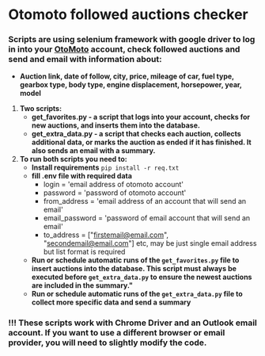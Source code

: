 # Otomoto followed auctions checker

### Scripts are using selenium framework with google driver to log in into your [OtoMoto](https://www.otomoto.pl) account, check followed auctions and send and email with information about:

- **Auction link, date of follow, city, price, mileage of car, fuel type, gearbox type, body type, engine displacement, horsepower, year, model**

1. **Two scripts:**
	- **get_favorites.py - a script that logs into your account, checks for new auctions, and inserts them into the database.**
	- **get_extra_data.py - a script that checks each auction, collects additional data, or marks the auction as ended if it has finished. It also sends an email with a summary.**
2. **To run both scripts you need to:**
	- **Install requirements** `pip install -r req.txt`
	- **fill .env file with required data**
		- login = 'email address of otomoto account'
		- password = 'password of otomoto account'
		- from_address = 'email address of an account that will send an email'
		- email_password = 'password of email account that will send an email'
		- to_address = ["firstemail@email.com", "secondemail@email.com"] etc, may be just single email address but list format is required
	- **Run or schedule automatic runs of the `get_favorites.py` file to insert auctions into the database. This script must always be executed before `get_extra_data.py` to ensure the newest auctions are included in the summary."**
	- **Run or schedule automatic runs of the `get_extra_data.py` file to collect more specific data and send a summary**
### !!! These scripts work with Chrome Driver and an Outlook email account. If you want to use a different browser or email provider, you will need to slightly modify the code.
